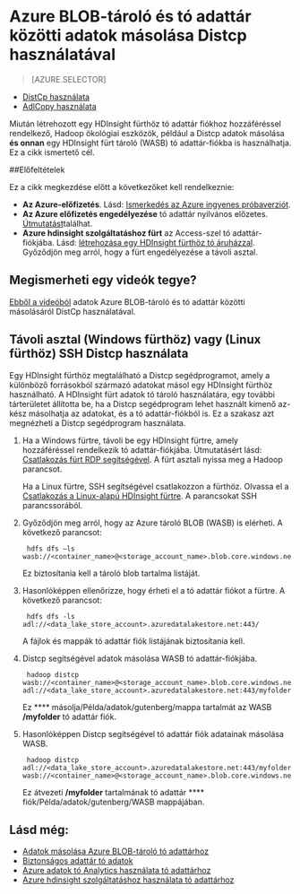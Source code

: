 <properties
   pageTitle="Olyan adatokat másol és onnan WASB Distcp használatával tó adattár |} Microsoft Azure"
   description="Adatainak másolása és az Azure BLOB-tároló tó adattár Distcp eszközzel"
   services="data-lake-store"
   documentationCenter=""
   authors="nitinme"
   manager="jhubbard"
   editor="cgronlun"/>

<tags
   ms.service="data-lake-store"
   ms.devlang="na"
   ms.topic="article"
   ms.tgt_pltfrm="na"
   ms.workload="big-data"
   ms.date="10/28/2016"
   ms.author="nitinme"/>

# <a name="use-distcp-to-copy-data-between-azure-storage-blobs-and-data-lake-store"></a>Azure BLOB-tároló és tó adattár közötti adatok másolása Distcp használatával

> [AZURE.SELECTOR]
- [DistCp használata](data-lake-store-copy-data-wasb-distcp.md)
- [AdlCopy használata](data-lake-store-copy-data-azure-storage-blob.md)


Miután létrehozott egy HDInsight fürthöz tó adattár fiókhoz hozzáféréssel rendelkező, Hadoop ökológiai eszközök, például a Distcp adatok másolása **és onnan** egy HDInsight fürt tároló (WASB) tó adattár-fiókba is használhatja. Ez a cikk ismertető cél.

##<a name="prerequisites"></a>Előfeltételek

Ez a cikk megkezdése előtt a következőket kell rendelkeznie:

- **Az Azure-előfizetés**. Lásd: [Ismerkedés az Azure ingyenes próbaverziót](https://azure.microsoft.com/pricing/free-trial/).
- **Az Azure előfizetés engedélyezése** tó adattár nyilvános előzetes. [Útmutatást](data-lake-store-get-started-portal.md#signup)találhat.
- **Azure hdinsight szolgáltatáshoz fürt** az Access-szel tó adattár-fiókjába. Lásd: [létrehozása egy HDInsight fürthöz tó áruházzal](data-lake-store-hdinsight-hadoop-use-portal.md). Győződjön meg arról, hogy a fürt engedélyezése a távoli asztal.

## <a name="do-you-learn-fast-with-videos"></a>Megismerheti egy videók tegye?

[Ebből a videóból](https://mix.office.com/watch/1liuojvdx6sie) adatok Azure BLOB-tároló és tó adattár közötti másolásáról DistCp használatával.

## <a name="use-distcp-from-remote-desktop-windows-cluster-or-ssh-linux-cluster"></a>Távoli asztal (Windows fürthöz) vagy (Linux fürthöz) SSH Distcp használata

Egy HDInsight fürthöz megtalálható a Distcp segédprogramot, amely a különböző forrásokból származó adatokat másol egy HDInsight fürthöz használható. A HDInsight fürt adatok tó tároló használatára, egy további tárterületet állította be, ha a Distcp segédprogram lehet használt kimenő az-kész másolhatja az adatokat, és a tó adattár-fiókból is. Ez a szakasz azt megnézheti a Distcp segédprogram használata.

1. Ha a Windows fürtre, távoli be egy HDInsight fürtre, amely hozzáféréssel rendelkezik tó adattár-fiókjába. Útmutatásért lásd: [Csatlakozás fürt RDP segítségével](../hdinsight/hdinsight-administer-use-management-portal.md#connect-to-clusters-using-rdp). A fürt asztali nyissa meg a Hadoop parancsot.

    Ha a Linux fürtre, SSH segítségével csatlakozzon a fürthöz. Olvassa el a [Csatlakozás a Linux-alapú HDInsight fürtre](../hdinsight/hdinsight-hadoop-linux-use-ssh-unix.md#connect-to-a-linux-based-hdinsight-cluster). A parancsokat SSH parancssorából.

3. Győződjön meg arról, hogy az Azure tároló BLOB (WASB) is elérheti. A következő parancsot:

        hdfs dfs –ls wasb://<container_name>@<storage_account_name>.blob.core.windows.net/

    Ez biztosítania kell a tároló blob tartalma listáját.

4. Hasonlóképpen ellenőrizze, hogy érheti el a tó adattár fiókot a fürtre. A következő parancsot:

        hdfs dfs -ls adl://<data_lake_store_account>.azuredatalakestore.net:443/

    A fájlok és mappák tó adattár fiók listájának biztosítania kell.

5. Distcp segítségével adatok másolása WASB tó adattár-fiókjába.

        hadoop distcp wasb://<container_name>@<storage_account_name>.blob.core.windows.net/example/data/gutenberg adl://<data_lake_store_account>.azuredatalakestore.net:443/myfolder

    Ez **** másolja/Példa/adatok/gutenberg/mappa tartalmát az WASB **/myfolder** tó adattár fiók.

6. Hasonlóképpen Distcp segítségével tó adattár fiók adatainak másolása WASB.

        hadoop distcp adl://<data_lake_store_account>.azuredatalakestore.net:443/myfolder wasb://<container_name>@<storage_account_name>.blob.core.windows.net/example/data/gutenberg

    Ez átvezeti **/myfolder** tartalmának tó adattár **** fiók/Példa/adatok/gutenberg/WASB mappájában.

## <a name="see-also"></a>Lásd még:

- [Adatok másolása Azure BLOB-tároló tó adattárhoz](data-lake-store-copy-data-azure-storage-blob.md)
- [Biztonságos adattár tó adatok](data-lake-store-secure-data.md)
- [Azure adatok tó Analytics használata tó adattárhoz](../data-lake-analytics/data-lake-analytics-get-started-portal.md)
- [Azure hdinsight szolgáltatáshoz használata tó adattárhoz](data-lake-store-hdinsight-hadoop-use-portal.md)
